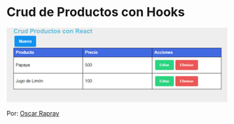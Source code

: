 # Crud de Productos con Hooks

![Crud productos](https://github.com/oscarrapray/crud-productos/blob/master/src/img/crud-hooks.png)

Por: [Oscar Rapray](https://github.com/oscarrapray)
